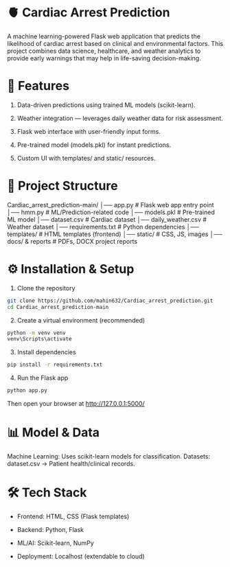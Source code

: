 # 🫀 Cardiac Arrest Prediction
A machine learning-powered Flask web application that predicts the likelihood of cardiac arrest based on clinical and environmental factors.
This project combines data science, healthcare, and weather analytics to provide early warnings that may help in life-saving decision-making.

# 🚀 Features
1. Data-driven predictions using trained ML models (scikit-learn).

2. Weather integration — leverages daily weather data for risk assessment.

3. Flask web interface with user-friendly input forms.

4. Pre-trained model (models.pkl) for instant predictions.

5. Custom UI with templates/ and static/ resources.

# 📂 Project Structure
Cardiac_arrest_prediction-main/
│── app.py                # Flask web app entry point
│── hmm.py                # ML/Prediction-related code
│── models.pkl            # Pre-trained ML model
│── dataset.csv           # Cardiac dataset
│── daily_weather.csv     # Weather dataset
│── requirements.txt      # Python dependencies
│── templates/            # HTML templates (frontend)
│── static/               # CSS, JS, images
│── docs/ & reports       # PDFs, DOCX project reports

# ⚙️ Installation & Setup
1. Clone the repository
```bash
git clone https://github.com/mahin632/Cardiac_arrest_prediction.git
cd Cardiac_arrest_prediction-main
```
2. Create a virtual environment (recommended)
```bash
python -m venv venv
venv\Scripts\activate
```
3. Install dependencies
```bash
pip install -r requirements.txt
```
4. Run the Flask app
```bash
python app.py
```
Then open your browser at http://127.0.0.1:5000/ 

# 📊 Model & Data
Machine Learning: Uses scikit-learn models for classification.
Datasets:
dataset.csv → Patient health/clinical records.

# 🛠️ Tech Stack
- Frontend: HTML, CSS (Flask templates)

- Backend: Python, Flask

- ML/AI: Scikit-learn, NumPy

- Deployment: Localhost (extendable to cloud)

